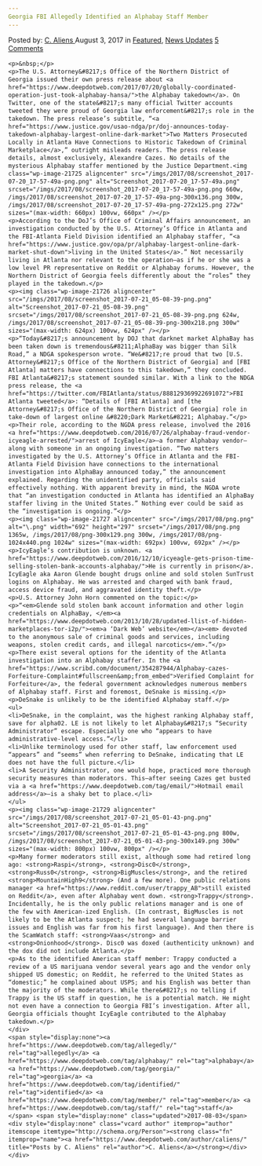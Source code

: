 ```yaml
---
Georgia FBI Allegedly Identified an Alphabay Staff Member
---
```

<article class="post-listing post-21714 post type-post status-publish format-standard has-post-thumbnail hentry 
 tag-allegedly tag-alphabay tag-georgia tag-identified tag-member tag-staff">
    <div class="post-inner">
        <span>Posted by: <a href="https://www.deepdotweb.com/author/caliens/" title="">C. Aliens </a></span>
    <span>August 3, 2017</span>
    <span>in <a href="https://www.deepdotweb.com/category/deepdot-news/" rel="category tag">Featured</a>, <a href="https://www.deepdotweb.com/category/news-updates/" rel="category tag">News Updates</a></span>
    <span><a href="https://www.deepdotweb.com/2017/08/03/georgia-fbi-allegedly-identified-alphabay-staff-member/#comments">5 Comments</a></span>
    </p>
    <div class="clear"></div>
    
    <p>&nbsp;</p>
    <p>The U.S. Attorney&#8217;s Office of the Northern District of Georgia issued their own press release about <a href="https://www.deepdotweb.com/2017/07/20/globally-coordinated-operation-just-took-alphabay-hansa/">the Alphabay takedown</a>. On Twitter, one of the state&#8217;s many official Twitter accounts tweeted they were proud of Georgia law enforcement&#8217;s role in the takedown. The press release’s subtitle, “<a href="https://www.justice.gov/usao-ndga/pr/doj-announces-today-takedown-alphabay-largest-online-dark-market">Two Matters Prosecuted Locally in Atlanta Have Connections to Historic Takedown of Criminal Marketplace</a>,” outright misleads readers. The press release details, almost exclusively, Alexandre Cazes. No details of the mysterious Alphabay staffer mentioned by the Justice Department.<img class="wp-image-21725 aligncenter" src="/imgs/2017/08/screenshot_2017-07-20_17-57-49a-png.png" alt="Screenshot_2017-07-20_17-57-49a.png" srcset="/imgs/2017/08/screenshot_2017-07-20_17-57-49a-png.png 660w, /imgs/2017/08/screenshot_2017-07-20_17-57-49a-png-300x136.png 300w, /imgs/2017/08/screenshot_2017-07-20_17-57-49a-png-272x125.png 272w" sizes="(max-width: 660px) 100vw, 660px" /></p>
    <p>According to the DoJ’s Office of Criminal Affairs announcement, an investigation conducted by the U.S. Attorney’s Office in Atlanta and the FBI-Atlanta Field Division identified an Alphabay staffer, “<a href="https://www.justice.gov/opa/pr/alphabay-largest-online-dark-market-shut-down">living in the United States</a>.” Not necessarily living in Atlanta nor relevant to the operation—as if he or she was a low level PR representative on Reddit or Alphabay forums. However, the Northern District of Georgia feels differently about the “roles” they played in the takedown.</p>
    <p><img class="wp-image-21726 aligncenter" src="/imgs/2017/08/screenshot_2017-07-21_05-08-39-png.png" alt="Screenshot_2017-07-21_05-08-39.png" srcset="/imgs/2017/08/screenshot_2017-07-21_05-08-39-png.png 624w, /imgs/2017/08/screenshot_2017-07-21_05-08-39-png-300x218.png 300w" sizes="(max-width: 624px) 100vw, 624px" /></p>
    <p>“Today&#8217;s announcement by DOJ that darknet market AlphaBay has been taken down is tremendous&#8211;AlphaBay was bigger than Silk Road,” a NDGA spokesperson wrote. “We&#8217;re proud that two [U.S. Attorney&#8217;s Office of the Northern District of Georgia] and [FBI Atlanta] matters have connections to this takedown,” they concluded. FBI Atlanta&#8217;s statement sounded similar. With a link to the NDGA press release, the <a href="https://twitter.com/FBIAtlanta/status/888129369922691072">FBI Atlanta tweeted</a>: “Details of [FBI Atlanta] and [the Attorney&#8217;s Office of the Northern District of Georgia] role in take-down of largest online &#8220;Dark Market&#8221; Alphabay.”</p>
    <p>Their role, according to the NGDA press release, involved the 2016 <a href="https://www.deepdotweb.com/2016/07/26/alphabay-fraud-vendor-icyeagle-arrested/">arrest of IcyEagle</a>—a former Alphabay vendor—along with someone in an ongoing investigation. “Two matters investigated by the U.S. Attorney’s Office in Atlanta and the FBI-Atlanta Field Division have connections to the international investigation into AlphaBay announced today,” the announcement explained. Regarding the unidentified party, officials said effectively nothing. With apparent brevity in mind, the NGDA wrote that “an investigation conducted in Atlanta has identified an AlphaBay staffer living in the United States.” Nothing ever could be said as the “investigation is ongoing.”</p>
    <p><img class="wp-image-21727 aligncenter" src="/imgs/2017/08/png.png" alt="\.png" width="692" height="297" srcset="/imgs/2017/08/png.png 1365w, /imgs/2017/08/png-300x129.png 300w, /imgs/2017/08/png-1024x440.png 1024w" sizes="(max-width: 692px) 100vw, 692px" /></p>
    <p>IcyEagle’s contribution is unknown. <a href="https://www.deepdotweb.com/2016/12/10/icyeagle-gets-prison-time-selling-stolen-bank-accounts-alphabay/">He is currently in prison</a>. IcyEagle aka Aaron Glende bought drugs online and sold stolen SunTrust logins on Alphabay. He was arrested and charged with bank fraud, access device fraud, and aggravated identity theft.</p>
    <p>U.S. Attorney John Horn commented on the topic:</p>
    <p>“<em>Glende sold stolen bank account information and other login credentials on AlphaBay, </em><a href="https://www.deepdotweb.com/2013/10/28/updated-llist-of-hidden-marketplaces-tor-i2p/"><em>a ‘Dark Web’ website</em></a><em> devoted to the anonymous sale of criminal goods and services, including weapons, stolen credit cards, and illegal narcotics</em>.”</p>
    <p>There exist several options for the identity of the Atlanta investigation into an Alphabay staffer. In the <a href="https://www.scribd.com/document/354287944/Alphabay-cazes-Forfeiture-Complaint#fullscreen&amp;from_embed">Verified Complaint for Forfeiture</a>, the federal government acknowledges numerous members of Alphabay staff. First and foremost, DeSnake is missing.</p>
    <p>DeSnake is unlikely to be the identified Alphabay staff.</p>
    <ul>
    <li>DeSnake, in the complaint, was the highest ranking Alphabay staff, save for alpha02. LE is not likely to let Alphabay&#8217;s “Security Administrator” escape. Especially one who “appears to have administrative-level access.”</li>
    <li>Unlike terminology used for other staff, law enforcement used “appears” and “seems” when referring to DeSnake, indicating that LE does not have the full picture.</li>
    <li>A Security Administrator, one would hope, practiced more thorough security measures than moderators. This—after seeing Cazes get busted via a <a href="https://www.deepdotweb.com/tag/email/">Hotmail email address</a>—is a shaky bet to place.</li>
    </ul>
    <p><img class="wp-image-21729 aligncenter" src="/imgs/2017/08/screenshot_2017-07-21_05-01-43-png.png" alt="Screenshot_2017-07-21_05-01-43.png" srcset="/imgs/2017/08/screenshot_2017-07-21_05-01-43-png.png 800w, /imgs/2017/08/screenshot_2017-07-21_05-01-43-png-300x149.png 300w" sizes="(max-width: 800px) 100vw, 800px" /></p>
    <p>Many former moderators still exist, although some had retired long ago: <strong>Raspi</strong>, <strong>Disc0</strong>, <strong>Russ0</strong>, <strong>BigMuscles</strong>, and the retired <strong>MountainHigh9</strong> (And a few more). One public relations manager <a href="https://www.reddit.com/user/trappy_AB">still existed on Reddit</a>, even after Alphabay went down. <strong>Trappy</strong>. Incidentally, he is the only public relations manager and is one of the few with American-ized English. (In contrast, BigMuscles is not likely to be the Atlanta suspect; he had several language barrier issues and English was far from his first language). And then there is the ScamWatch staff: <strong>Vaas</strong> and <strong>Onionhood</strong>. Disc0 was doxed (authenticity unknown) and the dox did not include Atlanta.</p>
    <p>As to the identified American staff member: Trappy conducted a review of a US marijuana vendor several years ago and the vendor only shipped US domestic; on Reddit, he referred to the United States as “domestic;” he complained about USPS; and his English was better than the majority of the moderators. While there&#8217;s no telling if Trappy is the US staff in question, he is a potential match. He might not even have a connection to Georgia FBI’s investigation. After all, Georgia officials thought IcyEagle contributed to the Alphabay takedown.</p>
    </div>
    <span style="display:none"><a href="https://www.deepdotweb.com/tag/allegedly/" rel="tag">allegedly</a> <a href="https://www.deepdotweb.com/tag/alphabay/" rel="tag">alphabay</a> <a href="https://www.deepdotweb.com/tag/georgia/" rel="tag">georgia</a> <a href="https://www.deepdotweb.com/tag/identified/" rel="tag">identified</a> <a href="https://www.deepdotweb.com/tag/member/" rel="tag">member</a> <a href="https://www.deepdotweb.com/tag/staff/" rel="tag">staff</a></span> <span style="display:none" class="updated">2017-08-03</span>
    <div style="display:none" class="vcard author" itemprop="author" itemscope itemtype="http://schema.org/Person"><strong class="fn" itemprop="name"><a href="https://www.deepdotweb.com/author/caliens/" title="Posts by C. Aliens" rel="author">C. Aliens</a></strong></div>
    </div>
</article>

